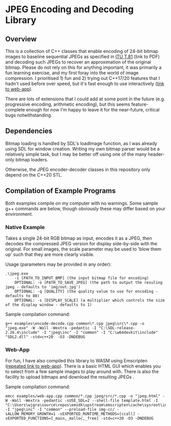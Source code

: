 # JPEG Encoding and Decoding Library
## Overview
This is a collection of C++ classes that enable encoding of 24-bit bitmap images to baseline sequential JPEGs as specified in [ITU T.81](https://www.w3.org/Graphics/JPEG/itu-t81.pdf) (link to PDF) and decoding such JPEGs to recover an approximation of the original bitmap. Please do not rely on this for anything important, it was primarily a fun learning exercise, and my first foray into the world of image compression. I prioritised 1) fun and 2) trying out C++17/20 features that I hadn't used before over speed, but it's fast enough to use interactively ([link to web-app](http://www.wjgrace.co.uk/projects/jpeg/jpeg.html)).

There are lots of extensions that I could add at some point in the future (e.g. progressive encoding, arithmetic encoding), but this seems feature-complete enough for now I'm happy to leave it for the near-future, critical bugs notwithstanding.

## Dependencies
Bitmap loading is handled by SDL's loadImage function, as I was already using SDL for window creation. Writing my own bitmap parser would be a relatively simple task, but I may be better off using one of the many header-only bitmap loaders.

Otherwise, the JPEG encoder-decoder classes in this repository only depend on the C++20 STL.

## Compilation of Example Programs
Both examples compile on my computer with no warnings. Some sample g++ commands are below, though obviously these may differ based on your environment.

### Native Example
Takes a single 24-bit RGB bitmap as input, encodes it as a JPEG, then decodes the compressed JPEG version for display side-by-side with the original. For small images, the scale parameter may be used to 'blow them up' such that they are more clearly visible. 

Usage (parameters may be provided in any order):
```
.\jpeg.exe 
    -i [PATH_TO_INPUT_BMP] (the input bitmap file for encoding)
    OPTIONAL: -o [PATH_TO_SAVE_JPEG] (the path to output the resuling jpeg - defaults to 'img/out.jpg')
    OPTIONAL: -q [QUALITY] (the quality value to use for encoding - defaults to 80) 
    OPTIONAL: -s [DISPLAY_SCALE] (a multiplier which controls the size of the display window - defaults to 1)
```
Sample compilation command:
```
g++ examples\encode-decode.cpp common\*.cpp jpeg\src\*.cpp -o "jpeg.exe" -W -Wall -Wextra -pedantic -I "C:\SDL-release-2.26.4\include" -I "jpeg\inc" -I "common" -I "C:\w64devkit\include" "SDL2.dll" -std=c++20  -O3 -DNDEBUG
```

### Web-App
For fun, I have also compiled this library to WASM using Emscripten ([repeated link to web-app](http://www.wjgrace.co.uk/projects/jpeg/jpeg.html)). There is a basic HTML GUI which enables you to select from a few sample images to play around with. There is also the facility to upload bitmaps and download the resulting JPEGs .

Sample compilation command:
```
emcc examples/web-app.cpp common/*.cpp jpeg/src/*.cpp -o "jpeg.html" -W -Wall -Wextra -pedantic -sUSE_SDL=2 --shell-file template.html -I "C:\Users\wjgra\source\repos\emsdk\upstream\emscripten\cache\sysroot\include" -I "jpeg\inc" -I "common" --preload-file img-cc/ -sALLOW_MEMORY_GROWTH=1 -sEXPORTED_RUNTIME_METHODS=[ccall] -sEXPORTED_FUNCTIONS=[_main,_malloc,_free] -std=c++20 -O3 -DNDEBUG
```

